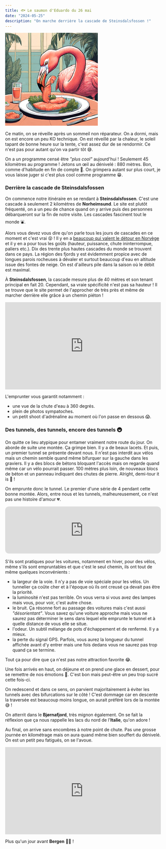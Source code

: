 ```yaml
---
title: 🐟 Le saumon d'Eduardo du 26 mai
date: "2024-05-25"
description: "On marche derrière la cascade de Steinsdalsfossen !"
---
```


![Saumon d'Eduardo](../saumon_eduardo.png)

Ce matin, on se réveille après un sommeil non réparateur. On a dormi, mais on est encore un peu KO technique. On est réveillé par la chaleur, le soleil tapant de bonne heure sur la tente, c'est assez dur de se rendormir. Ce n'est pas pour autant qu'on va partir tôt 😅.

On a un programme censé être *"plus cool"* aujourd'hui ! Seulement 45 kilomètres au programme ! Jetons un œil au dénivelé : 880 mètres. Bon, comme d'habitude en fin de compte 🤔. On grimpera autant sur plus court, je vous laisse juger si c'est plus cool comme programme 😁.

### Derrière la cascade de Steinsdalsfossen

On commence notre itinéraire en se rendant à **Steinsdalsfossen**. C'est une cascade à seulement 2 kilomètres de **Norheimsund**. Le site est plutôt fréquenté, on a un peu de chance quand on y arrive puis des personnes débarqueront sur la fin de notre visite. Les cascades fascinent tout le monde ⛲.

Alors vous devez vous dire qu'on parle tous les jours de cascades en ce moment et c'est vrai 😝 ! Il y en a [beaucoup qui valent le détour en Norvège](https://www.visitnorway.fr/activites-norvege/attractions-naturelles/cascades/) et il y en a pour tous les goûts (hauteur, puissance, chute ininterrompue, paliers etc.). Dix des trente plus hautes cascades du monde se trouvent dans ce pays. La région des fjords y est évidemment propice avec de longues parois rocheuses à dévaler et surtout beaucoup d'eau en altitude issue des fontes de neige. On est d'ailleurs pile dans la saison où le débit est maximal.

À **Steinsdalsfossen**, la cascade mesure plus de 40 mètres et son tenant principal en fait 20. Cependant, sa vraie spécificité n'est pas sa hauteur ! Il se trouve que le site permet de l'approcher de très près et même de marcher derrière elle grâce à un chemin piéton !

<div style="width: 100%; height: 0; position: relative; padding-bottom: 56%;"><iframe src="https://giphy.com/embed/IPR9FyG0dVol2" style="top: 0; left: 0; width: 100%; height: 100%; position: absolute; border: 0;" allowfullscreen scrolling="no" allow="encrypted-media;" class="giphy-embed"></iframe></div>

L'emprunter vous garantit notamment :
- une vue de la chute d'eau à 360 degrés.
- plein de photos sympatoches. 
- un petit shoot d'adrénaline au moment où l'on passe en dessous 😱. 

### Des tunnels, des tunnels, encore des tunnels 🚇

On quitte ce lieu atypique pour entamer vraiment notre route du jour. On aborde de suite une montée. Ça grimpe bien. Il y a de beaux lacets. Et puis, un premier tunnel se présente devant nous. Il n'est pas interdit aux vélos mais un chemin semble quand même bifurquer sur la gauche dans les graviers. Il y a des blocs de bétons bloquant l'accès mais on regarde quand même car un vélo pourrait passer. 100 mètres plus loin, de nouveaux blocs de béton et un panneau indiquant des chutes de pierre. Alright, demi-tour it is 😬 !

On emprunte donc le tunnel. Le premier d'une série de 4 pendant cette bonne montée. Alors, entre nous et les tunnels, malheureusement, ce n'est pas une histoire d'amour 💔.

<iframe style="border-radius:12px" src="https://open.spotify.com/embed/track/4ZSDreApKOo6eQYFx9qXfD?utm_source=generator" width="100%" height="152" frameBorder="0" allow="autoplay; clipboard-write; encrypted-media; picture-in-picture" loading="lazy"></iframe>

S'ils sont pratiques pour les voitures, notamment en hiver, pour des vélos, même s'ils sont empruntables et que c'est le seul chemin, ils ont tout de même quelques inconvénients :
- la largeur de la voie. Il n'y a pas de voie spéciale pour les vélos. Un tunnelier ça coûte cher et à l'époque où ils ont creusé ça devait pas être la priorité.
- la luminosité n'est pas terrible. On vous verra si vous avez des lampes mais vous, pour voir, c'est autre chose. 
- le bruit. Ça résonne fort au passage des voitures mais c'est aussi *"désorientant"*. Vous savez qu'une voiture approche mais vous ne saurez pas déterminer le sens dans lequel elle emprunte le tunnel et à quelle distance de vous elle se situe.
- l'odeur. Un subtil mélange de pots d'échappement et de renfermé. Il y a mieux.
- la perte du signal GPS. Parfois, vous aurez la longueur du tunnel affichée avant d'y entrer mais une fois dedans vous ne saurez pas trop quand ça se termine.

Tout ça pour dire que ça n'est pas notre attraction favorite 😂.

Une fois arrivés en haut, on déjeune et on prend une glace en dessert, pour se remettre de nos émotions 🍦. C'est bon mais peut-être un peu trop sucré cette fois-ci.

On redescend et dans ce sens, on parvient majoritairement à éviter les tunnels avec des bifurcations sur le côté ! C'est dommage car en descente la traversée est beaucoup moins longue, on aurait préféré lors de la montée 😅 !

On atterrit dans le **Bjørnafjord**, très mignon également. On se fait la réflexion que ça nous rappelle les lacs du nord de l'**Italie**, qu'on adore ! 

Au final, on arrive sans encombres à notre point de chute. Pas une grosse journée en kilométrage mais on aura quand même bien souffert du dénivelé. On est un petit peu fatigués, on se l'avoue.


<div style="width: 100%; height: 0; position: relative; padding-bottom: 56%;"><iframe src="https://giphy.com/embed/bq6F8QYqBU7Yc" style="top: 0; left: 0; width: 100%; height: 100%; position: absolute; border: 0;" allowfullscreen scrolling="no" allow="encrypted-media;" class="giphy-embed"></iframe></div>

Plus qu'un jour avant **Bergen** 💪🏼 !